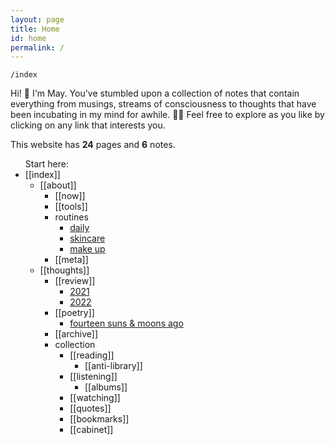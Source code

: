 ```yaml
---
layout: page
title: Home
id: home
permalink: /
---
```


`/index`

<p>Hi! 👋 I'm May. You've stumbled upon a collection of notes that contain everything from musings, streams of consciousness to thoughts that have been incubating in my mind for awhile. 🧠✨ Feel free to explore as you like by clicking on any link that interests you.</p>

<p>This website has <b>24</b> pages and <b>6</b> notes.</p>


<ul>
Start here: 
  <li>[[index]]
    <ul>
      <li>[[about]]
        <ul>
          <li>[[now]]</li>
          <li>[[tools]]</li>
          <li>routines
          <ul>
            <li><a class="internal-link" href="/routine/daily">daily</a></li>
            <li><a class="internal-link" href="/routine/skincare">skincare</a></li>
            <li><a class="internal-link" href="/routine/make-up">make up</a></li>
          </ul>
        </li>
        <li>[[meta]]</li>
    </ul>
   </li> 
</ul>


<ul>
  <li>[[thoughts]]
    <ul>
      <li>[[review]]
        <ul>
          <li><a class="internal-link" href="/reflect/2021">2021</a></li>
          <li><a class="internal-link" href="/reflect/2022">2022</a></li>
        </ul>
      <li>[[poetry]]
        <ul>
          <li><a class="internal-link" href="/poem/fourteen-suns">fourteen suns & moons ago</a></li>
        </ul>
       </li>
      <li>[[archive]]</li>
  </li>
</ul>  

<ul>
  <li>collection
    <ul>
      <li>[[reading]]
        <ul>
          <li>[[anti-library]]</li>
        </ul>
      <li>[[listening]]
        <ul>
          <li>[[albums]]</li>
        </ul>
      </li>
      <li>[[watching]]</li>
      <li>[[quotes]]</li>
      <li>[[bookmarks]]</li>
  </li>  
</ul>

<ul>
  <li>[[cabinet]]</li>
</ul>



<style>
  .wrapper {
    max-width: 58em;
  }
</style>
